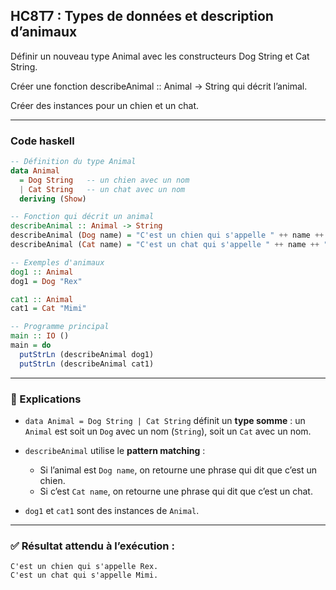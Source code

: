 ## HC8T7 : Types de données et description d’animaux

Définir un nouveau type Animal avec les constructeurs Dog String et Cat String.

Créer une fonction describeAnimal :: Animal -> String qui décrit l’animal.

Créer des instances pour un chien et un chat.

---

### Code haskell

```haskell
-- Définition du type Animal
data Animal
  = Dog String   -- un chien avec un nom
  | Cat String   -- un chat avec un nom
  deriving (Show)

-- Fonction qui décrit un animal
describeAnimal :: Animal -> String
describeAnimal (Dog name) = "C'est un chien qui s'appelle " ++ name ++ "."
describeAnimal (Cat name) = "C'est un chat qui s'appelle " ++ name ++ "."

-- Exemples d'animaux
dog1 :: Animal
dog1 = Dog "Rex"

cat1 :: Animal
cat1 = Cat "Mimi"

-- Programme principal
main :: IO ()
main = do
  putStrLn (describeAnimal dog1)
  putStrLn (describeAnimal cat1)
```

---

### 🔎 Explications

* `data Animal = Dog String | Cat String` définit un **type somme** : un `Animal` est soit un `Dog` avec un nom (`String`), soit un `Cat` avec un nom.
* `describeAnimal` utilise le **pattern matching** :

  * Si l’animal est `Dog name`, on retourne une phrase qui dit que c’est un chien.
  * Si c’est `Cat name`, on retourne une phrase qui dit que c’est un chat.
* `dog1` et `cat1` sont des instances de `Animal`.

---

### ✅ Résultat attendu à l’exécution :

```
C'est un chien qui s'appelle Rex.
C'est un chat qui s'appelle Mimi.
```
